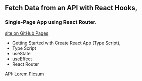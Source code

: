 ## Fetch Data from an API with React Hooks,
### Single-Page App using React Router.

[site on GitHub Pages](https://krzysiek-u.github.io/photo-api-ts/) 

- Getting Started with Create React App (Type Script), 
- Type Script
- useState
- useEffect
- React Router


API: [Lorem Picsum](https://picsum.photos/) 
